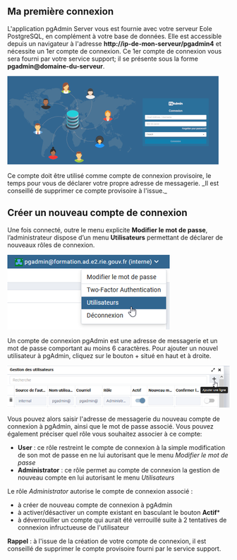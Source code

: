 ## Ma première connexion
L'application pgAdmin Server vous est fournie avec votre serveur Eole PostgreSQL, en complément à votre base de données. Elle est accessible depuis un navigateur à l'adresse
**http://ip-de-mon-serveur/pgadmin4** et nécessite un 1er compte de connexion.
Ce 1er compte de connexion vous sera fourni par votre service support; il se présente sous la forme **pgadmin@domaine-du-serveur**.

![acceuil](./img/acceuil.png)

Ce compte doit être utilisé comme compte de connexion provisoire, le temps pour vous de déclarer votre propre adresse de messagerie.
\_Il est conseillé de supprimer ce compte provisoire à l'issue.\_

## Créer un nouveau compte de connexion
Une fois connecté, outre le menu explicite **Modifier le mot de passe**, l’administrateur dispose d’un menu **Utilisateurs** permettant de déclarer de nouveaux rôles de connexion.

![users](./img/users.png)

Un compte de connexion pgAdmin est une adresse de messagerie et un mot de passe comportant au moins 6 caractères. Pour ajouter un nouvel
utilisateur à pgAdmin, cliquez sur le bouton + situé en haut et à droite.

![users](./img/add-users.png)

Vous pouvez alors saisir l'adresse de messagerie du nouveau compte de connexion à pgAdmin, ainsi que le mot de passe associé.
Vous pouvez également préciser quel rôle vous souhaitez associer à ce compte:
* **User** : ce rôle restreint le compte de connexion à la simple modification de son mot de passe en ne lui autorisant que le menu *Modifier le mot de passe*
* **Administrator** : ce rôle permet au compte de connexion la gestion de nouveau compte en lui autorisant le menu *Utilisateurs*

Le rôle *Administrator* autorise le compte de connexion associé :
* à créer de nouveau compte de connexion à pgAdmin
* à activer/désactiver un compte existant en basculant le bouton **Actif***
* à déverrouiller un compte qui aurait été verrouillé suite à 2 tentatives de connexion infructueuse de l'utilisateur


**Rappel** : à l'issue de la création de votre compte de connexion, il est conseillé de supprimer le compte provisoire fourni par le service support.
